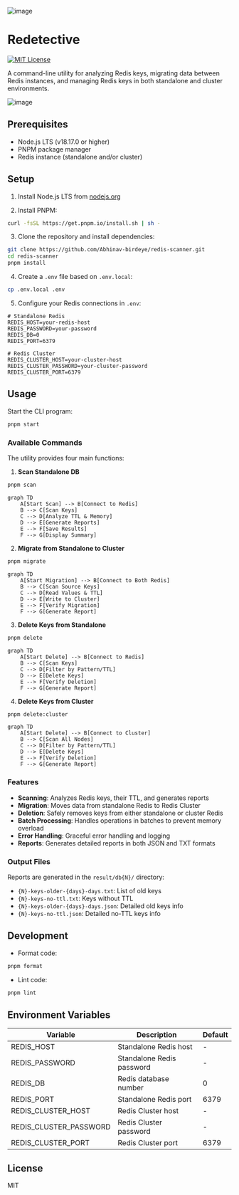 ![image](https://github.com/user-attachments/assets/ff3f3bc6-9a8e-450a-996f-dfb0d7d931e5)
# Redetective

[![MIT License](https://img.shields.io/badge/License-MIT-green.svg)](https://choosealicense.com/licenses/mit/)

A command-line utility for analyzing Redis keys, migrating data between Redis instances, and managing Redis keys in both standalone and cluster environments.

![image](https://github.com/user-attachments/assets/d51e684f-19c2-41e3-939f-ef85380da42e)


## Prerequisites

- Node.js LTS (v18.17.0 or higher)
- PNPM package manager
- Redis instance (standalone and/or cluster)

## Setup

1. Install Node.js LTS from [nodejs.org](https://nodejs.org/)

2. Install PNPM:

```bash
curl -fsSL https://get.pnpm.io/install.sh | sh -
```

3. Clone the repository and install dependencies:

```bash
git clone https://github.com/Abhinav-birdeye/redis-scanner.git
cd redis-scanner
pnpm install
```

4. Create a `.env` file based on `.env.local`:

```bash
cp .env.local .env
```

5. Configure your Redis connections in `.env`:

```env
# Standalone Redis
REDIS_HOST=your-redis-host
REDIS_PASSWORD=your-password
REDIS_DB=0
REDIS_PORT=6379

# Redis Cluster
REDIS_CLUSTER_HOST=your-cluster-host
REDIS_CLUSTER_PASSWORD=your-cluster-password
REDIS_CLUSTER_PORT=6379
```

## Usage

Start the CLI program:

```bash
pnpm start
```

### Available Commands

The utility provides four main functions:

1. **Scan Standalone DB**

```bash
pnpm scan
```

```mermaid
graph TD
    A[Start Scan] --> B[Connect to Redis]
    B --> C[Scan Keys]
    C --> D[Analyze TTL & Memory]
    D --> E[Generate Reports]
    E --> F[Save Results]
    F --> G[Display Summary]
```

2. **Migrate from Standalone to Cluster**

```bash
pnpm migrate
```

```mermaid
graph TD
    A[Start Migration] --> B[Connect to Both Redis]
    B --> C[Scan Source Keys]
    C --> D[Read Values & TTL]
    D --> E[Write to Cluster]
    E --> F[Verify Migration]
    F --> G[Generate Report]
```

3. **Delete Keys from Standalone**

```bash
pnpm delete
```

```mermaid
graph TD
    A[Start Delete] --> B[Connect to Redis]
    B --> C[Scan Keys]
    C --> D[Filter by Pattern/TTL]
    D --> E[Delete Keys]
    E --> F[Verify Deletion]
    F --> G[Generate Report]
```

4. **Delete Keys from Cluster**

```bash
pnpm delete:cluster
```

```mermaid
graph TD
    A[Start Delete] --> B[Connect to Cluster]
    B --> C[Scan All Nodes]
    C --> D[Filter by Pattern/TTL]
    D --> E[Delete Keys]
    E --> F[Verify Deletion]
    F --> G[Generate Report]
```

### Features

- **Scanning**: Analyzes Redis keys, their TTL, and generates reports
- **Migration**: Moves data from standalone Redis to Redis Cluster
- **Deletion**: Safely removes keys from either standalone or cluster Redis
- **Batch Processing**: Handles operations in batches to prevent memory overload
- **Error Handling**: Graceful error handling and logging
- **Reports**: Generates detailed reports in both JSON and TXT formats

### Output Files

Reports are generated in the `result/db{N}/` directory:

- `{N}-keys-older-{days}-days.txt`: List of old keys
- `{N}-keys-no-ttl.txt`: Keys without TTL
- `{N}-keys-older-{days}-days.json`: Detailed old keys info
- `{N}-keys-no-ttl.json`: Detailed no-TTL keys info

## Development

- Format code:

```bash
pnpm format
```

- Lint code:

```bash
pnpm lint
```

## Environment Variables

| Variable               | Description               | Default |
| ---------------------- | ------------------------- | ------- |
| REDIS_HOST             | Standalone Redis host     | -       |
| REDIS_PASSWORD         | Standalone Redis password | -       |
| REDIS_DB               | Redis database number     | 0       |
| REDIS_PORT             | Standalone Redis port     | 6379    |
| REDIS_CLUSTER_HOST     | Redis Cluster host        | -       |
| REDIS_CLUSTER_PASSWORD | Redis Cluster password    | -       |
| REDIS_CLUSTER_PORT     | Redis Cluster port        | 6379    |

## License

MIT
